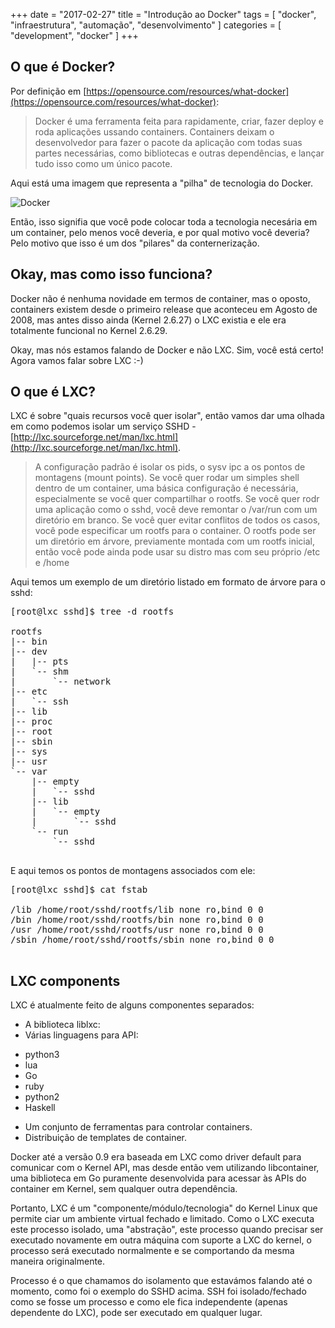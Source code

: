 +++
date = "2017-02-27"
title = "Introdução ao Docker"
tags = [ "docker", "infraestrutura", "automação", "desenvolvimento" ]
categories = [
  "development",
  "docker"
]
+++

## O que é Docker?

Por definição em [https://opensource.com/resources/what-docker](https://opensource.com/resources/what-docker):

> Docker é uma ferramenta feita para rapidamente, criar, fazer deploy e roda aplicações ussando containers. Containers deixam o desenvolvedor para fazer o pacote da aplicação com todas suas partes necessárias, como bibliotecas e outras dependências, e lançar tudo isso como um único pacote.

Aqui está uma imagem que representa a "pilha" de tecnologia do Docker.

![Docker](https://calm.io/wp-content/uploads/2016/webinar/deploying_docker_containers_in_production/img/what-is-vm-diagram.png)

Então, isso signifia que você pode colocar toda a tecnologia necesária em um container, pelo menos você deveria, e por qual motivo você deveria? Pelo motivo que isso é um dos "pilares" da conternerização.

## Okay, mas como isso funciona?

Docker não é nenhuma novidade em termos de container, mas o oposto, containers existem desde o primeiro release que aconteceu em Agosto de 2008, mas antes disso ainda (Kernel 2.6.27) o LXC existia e ele era totalmente funcional no Kernel 2.6.29.

Okay, mas nós estamos falando de Docker e não LXC. Sim, você está certo! Agora vamos falar sobre LXC :-)

## O que é LXC?

LXC é sobre "quais recursos você quer isolar", então vamos dar uma olhada em como podemos isolar um serviço SSHD -  [http://lxc.sourceforge.net/man/lxc.html](http://lxc.sourceforge.net/man/lxc.html).

> A configuração padrão é isolar os pids, o sysv ipc a os pontos de montagens (mount points). Se você quer rodar um simples shell dentro de um container, uma básica configuração é necessária, especialmente se você quer compartilhar o rootfs. Se você quer rodr uma aplicação como o sshd, você deve remontar o /var/run com um diretório em branco. Se você quer evitar conflitos de todos os casos, você pode especificar um rootfs para o container. O rootfs pode ser um diretório em árvore, previamente montada com um rootfs inicial, então você pode ainda pode usar su distro mas com seu próprio /etc e /home

Aqui temos um exemplo de um diretório listado em formato de árvore para o sshd:

<pre class="prettyprint">
[root@lxc sshd]$ tree -d rootfs

rootfs
|-- bin
|-- dev
|   |-- pts
|   `-- shm
|       `-- network
|-- etc
|   `-- ssh
|-- lib
|-- proc
|-- root
|-- sbin
|-- sys
|-- usr
`-- var
    |-- empty
    |   `-- sshd
    |-- lib
    |   `-- empty
    |       `-- sshd
    `-- run
        `-- sshd

</pre>

E aqui temos os pontos de montagens associados com ele:

<pre class="prettyprint">
[root@lxc sshd]$ cat fstab

/lib /home/root/sshd/rootfs/lib none ro,bind 0 0
/bin /home/root/sshd/rootfs/bin none ro,bind 0 0
/usr /home/root/sshd/rootfs/usr none ro,bind 0 0
/sbin /home/root/sshd/rootfs/sbin none ro,bind 0 0

</pre>

## LXC components

LXC é atualmente feito de alguns componentes separados:

* A biblioteca liblxc:
* Várias linguagens para API:
 - python3
 - lua
 - Go
 - ruby
 - python2
 - Haskell
* Um conjunto de ferramentas para controlar containers.
* Distribuição de templates de container.

Docker até a versão 0.9 era baseada em LXC como driver default para comunicar com o Kernel API, mas desde então vem utilizando libcontainer, uma biblioteca em Go puramente desenvolvida para acessar às APIs do container em Kernel, sem qualquer outra dependência.

Portanto, LXC é um "componente/módulo/tecnologia" do Kernel Linux que permite ciar um ambiente virtual fechado e limitado. Como o LXC executa este processo isolado, uma "abstração", este processo quando precisar ser executado novamente em outra máquina com suporte a LXC do kernel, o processo será executado normalmente e se comportando da mesma maneira originalmente.

Processo é o que chamamos do isolamento que estavámos falando até o momento, como foi o exemplo do SSHD acima. SSH foi isolado/fechado como se fosse um processo e como ele fica independente (apenas dependente do LXC), pode ser executado em qualquer lugar.
